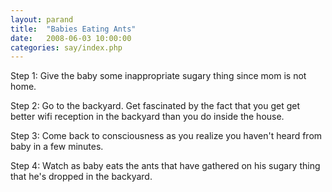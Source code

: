 ```yaml
---
layout: parand
title:  "Babies Eating Ants"
date:   2008-06-03 10:00:00
categories: say/index.php
---
```

Step 1: Give the baby some inappropriate sugary thing since mom is not home.

Step 2: Go to the backyard. Get fascinated by the fact that you get get better wifi reception in the backyard than you do inside the house.

Step 3: Come back to consciousness as you realize you haven't heard from baby in a few minutes.

Step 4: Watch as baby eats the ants that have gathered on his sugary thing that he's dropped in the backyard.
